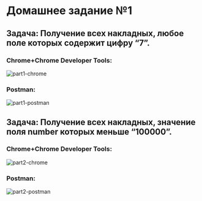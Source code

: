 # Домашнее задание №1

## Задача: Получение всех накладных, любое поле которых содержит цифру “7”.

### Chrome+Chrome Developer Tools:

![part1-chrome](https://user-images.githubusercontent.com/29514257/186942572-1ac51d4c-83df-4a4a-b73f-ccc522c0b852.png)

### Postman:

![part1-postman](https://user-images.githubusercontent.com/29514257/186942683-aa82a208-3db1-43dc-a7f0-58daad14887c.png)

## Задача: Получение всех накладных, значение поля number которых меньше “100000”.

### Chrome+Chrome Developer Tools:

![part2-chrome](https://user-images.githubusercontent.com/29514257/186942755-4a017dc2-595d-4cca-b546-69fe8a3ced74.png)

### Postman:

![part2-postman](https://user-images.githubusercontent.com/29514257/186942795-6ed8d2bf-f200-4b0f-bdc5-d3a3ea44aa43.png)
